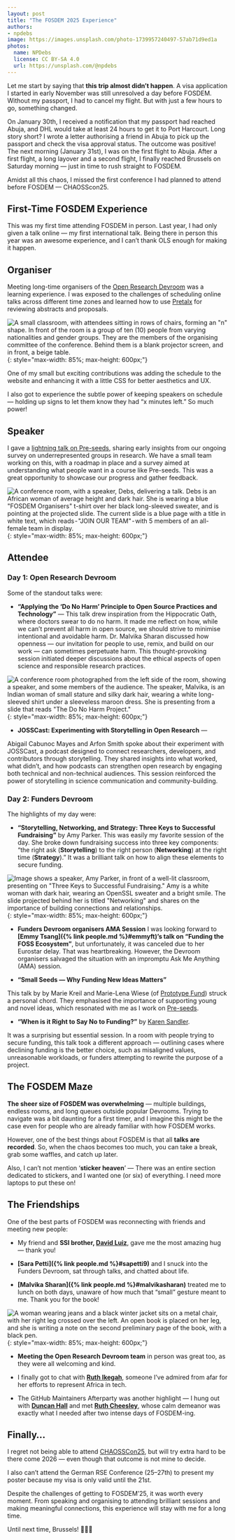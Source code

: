 ```yaml
---
layout: post
title: "The FOSDEM 2025 Experience"
authors:
- npdebs
image: https://images.unsplash.com/photo-1739957240497-57ab71d9ed1a
photos:
  name: NPDebs
  license: CC BY-SA 4.0
  url: https://unsplash.com/@npdebs
---
```


Let me start by saying that **this trip almost didn’t happen**. A visa application I started in early November was still unresolved a day before FOSDEM. Without my passport, I had to cancel my flight. But with just a few hours to go, something changed.

On January 30th, I received a notification that my passport had reached Abuja, and DHL would take at least 24 hours to get it to Port Harcourt. Long story short? I wrote a letter authorising a friend in Abuja to pick up the passport and check the visa approval status. The outcome was positive! The next morning (January 31st), I was on the first flight to Abuja. After a first flight, a long layover and a second flight, I finally reached Brussels on Saturday morning — just in time to rush straight to FOSDEM.

Amidst all this chaos, I missed the first conference I had planned to attend before FOSDEM — CHAOSScon25.

## First-Time FOSDEM Experience
This was my first time attending FOSDEM in person. Last year, I had only given a talk online — my first international talk. 
Being there in person this year was an awesome experience, and I can’t thank OLS enough for making it happen.

## Organiser
Meeting long-time organisers of the [Open Research Devroom](https://research-fosdem.github.io/) was a learning experience. I was exposed to the challenges of scheduling online talks across different time zones and learned how to use [Pretalx](https://pretalx.com/p/about/) for reviewing abstracts and proposals.

![A small classroom, with attendees sitting in rows of chairs, forming an "n" shape. In front of the room is a group of ten (10) people from varying nationalities and gender groups. They are the members of the organising committee of the conference. Behind them is a blank projector screen, and in front, a beige table.](https://miro.medium.com/v2/resize:fit:1400/format:webp/1*Kzylq99OMN7J1pAfVu6urg.jpeg){: style="max-width: 85%; max-height: 600px;"}

One of my small but exciting contributions was adding the schedule to the website and enhancing it with a little CSS for better aesthetics and UX.

I also got to experience the subtle power of keeping speakers on schedule — holding up signs to let them know they had “x minutes left.” So much power!

## Speaker
I gave a [lightning talk on Pre-seeds](https://fosdem.org/2025/schedule/event/fosdem-2025-5199-research-101-promoting-diversity-through-open-science-literacy/), sharing early insights from our ongoing survey on underrepresented groups in research. 
We have a small team working on this, with a roadmap in place and a survey aimed at understanding what people want in a course like Pre-seeds. This was a great opportunity to showcase our progress and gather feedback.

![A conference room, with a speaker, Debs, delivering a talk. Debs is an African woman of average height and dark hair. She is wearing a blue "FOSDEM Organisers" t-shirt over her black long-sleeved sweater, and is pointing at the projected slide. The current slide is a blue page with a title in white text, which reads - "JOIN OUR TEAM" - with 5 members of an all-female team in display.](https://miro.medium.com/v2/resize:fit:1400/format:webp/1*vqSSuDnOMUtDBjY9fpoEQw.jpeg){: style="max-width: 85%; max-height: 600px;"}

## Attendee
### Day 1: Open Research Devroom
Some of the standout talks were:

- **“Applying the ‘Do No Harm’ Principle to Open Source Practices and Technology”** —
This talk drew inspiration from the Hippocratic Oath, where doctors swear to do no harm. It made me reflect on how, while we can’t prevent all harm in open source, we should strive to minimise intentional and avoidable harm. Dr. Malvika Sharan discussed how openness — our invitation for people to use, remix, and build on our work — can sometimes perpetuate harm. This thought-provoking session initiated deeper discussions about the ethical aspects of open science and responsible research practices.

![A conference room photographed from the left side of the room, showing a speaker, and some members of the audience. The speaker, Malvika, is an Indian woman of small stature and silky dark hair, wearing a white long-sleeved shirt under a sleeveless maroon dress. She is presenting from a slide that reads "The Do No Harm Project."](https://miro.medium.com/v2/resize:fit:1400/format:webp/1*QMdTl1zvQ6_9U3bMq-p0Dw.jpeg){: style="max-width: 85%; max-height: 600px;"}

- **JOSSCast: Experimenting with Storytelling in Open Research** —

Abigail Cabunoc Mayes and Arfon Smith spoke about their experiment with JOSSCast, a podcast designed to connect researchers, developers, and contributors through storytelling. 
They shared insights into what worked, what didn’t, and how podcasts can strengthen open research by engaging both technical and non-technical audiences. This session reinforced the power of storytelling in science communication and community-building.

### Day 2: Funders Devroom
The highlights of my day were:

- **“Storytelling, Networking, and Strategy: Three Keys to Successful Fundraising”** by Amy Parker.
This was easily my favorite session of the day. She broke down fundraising success into three key components: “the right ask (**Storytelling**) to the right person (**Networking**) at the right time (**Strategy**).”
It was a brilliant talk on how to align these elements to secure funding.

![Image shows a speaker, Amy Parker, in front of a well-lit classroom, presenting on "Three Keys to Successful Fundraising." Amy is a white woman with dark hair, wearing an OpenSSL sweater and a bright smile. The slide projected behind her is titled "Networking" and shares on the importance of building connections and relationships.](https://miro.medium.com/v2/resize:fit:1400/format:webp/1*pMs2GAQEaVw4HFLn_7zHuA.jpeg){: style="max-width: 85%; max-height: 600px;"}

- **Funders Devroom organisers AMA Session**
I was looking forward to **[Emmy Tsang]({% link people.md %}#emmyft)’s talk on “Funding the FOSS Ecosystem”**, but unfortunately, it was canceled due to her Eurostar delay. That was heartbreaking. However, the Devroom organisers salvaged the situation with an impromptu Ask Me Anything (AMA) session.

- **“Small Seeds — Why Funding New Ideas Matters”**

This talk by by Marie Kreil and Marie-Lena Wiese (of [Prototype Fund](https://prototypefund.de/en/)) struck a personal chord. They emphasised the importance of supporting young and novel ideas, which resonated with me as I work on [Pre-seeds](https://npdebs.github.io/Pre-seeds-Program/).

- **“When is it Right to Say No to Funding?”** by [Karen Sandler](https://www.linkedin.com/in/karensandler/).

It was a surprising but essential session. In a room with people trying to secure funding, this talk took a different approach — outlining cases where declining funding is the better choice, such as misaligned values, unreasonable workloads, or funders attempting to rewrite the purpose of a project.

## The FOSDEM Maze
**The sheer size of FOSDEM was overwhelming** — multiple buildings, endless rooms, and long queues outside popular Devrooms. Trying to navigate was a bit daunting for a first timer, and I imagine this might be the case even for people who are already familiar with how FOSDEM works.

However, one of the best things about FOSDEM is that all **talks are recorded**. So, when the chaos becomes too much, you can take a break, grab some waffles, and catch up later.

Also, I can’t not mention ‘**sticker heaven**’ — There was an entire section dedicated to stickers, and I wanted one (or six) of everything. I need more laptops to put these on!

## The Friendships
One of the best parts of FOSDEM was reconnecting with friends and meeting new people:

- My friend and **SSI brother, [David Luiz](https://www.linkedin.com/in/davidperezsuarez/)**, gave me the most amazing hug — thank you!

- **[Sara Petti]({% link people.md %}#sapetti9)** and I snuck into the Funders Devroom, sat through talks, and chatted about life.

- **[Malvika Sharan]({% link people.md %}#malvikasharan)** treated me to lunch on both days, unaware of how much that “small” gesture meant to me. Thank you for the book!

![A woman wearing jeans and a black winter jacket sits on a metal chair, with her right leg crossed over the left. An open book is placed on her leg, and she is writing a note on the second preliminary page of the book, with a black pen.](https://miro.medium.com/v2/resize:fit:1400/format:webp/1*KVuYrgvglu346wGSjyVVYA.jpeg){: style="max-width: 85%; max-height: 600px;"}

- **Meeting the Open Research Devroom team** in person was great too, as they were all welcoming and kind.

- I finally got to chat with **[Ruth Ikegah](https://ng.linkedin.com/in/ruth-ikegah)**, someone I’ve admired from afar for her efforts to represent Africa in tech.

- The GitHub Maintainers Afterparty was another highlight — I hung out with **[Duncan Hall](https://www.linkedin.com/in/duncan--hall/)** and met **[Ruth Cheesley](https://www.linkedin.com/in/ruthcheesley/)**, whose calm demeanor was exactly what I needed after two intense days of FOSDEM-ing.

## Finally…
I regret not being able to attend [CHAOSSCon25](https://chaoss.community/sn/chaosscon-2025-eu/), but will try extra hard to be there come 2026 — even though that outcome is not mine to decide.

I also can’t attend the German RSE Conference (25–27th) to present my poster because my visa is only valid until the 21st.

Despite the challenges of getting to FOSDEM’25, it was worth every moment. From speaking and organising to attending brilliant sessions and making meaningful connections, this experience will stay with me for a long time.

Until next time, Brussels! 🧇🇧🇪

